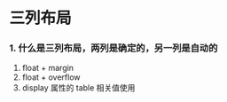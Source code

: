 # 三列布局
### 1. 什么是三列布局，两列是确定的，另一列是自动的
1. float + margin
2. float + overflow
3. display 属性的 table 相关值使用